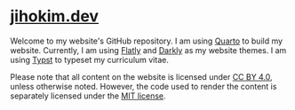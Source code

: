 # [jihokim.dev](https://jihokim.dev)

Welcome to my website's GitHub repository. I am using [Quarto](https://quarto.org/) to build my website. Currently, I am using [Flatly](https://bootswatch.com/flatly/) and [Darkly](https://bootswatch.com/darkly/) as my website themes. I am using [Typst](https://typst.app/) to typeset my curriculum vitae.

Please note that all content on the website is licensed under [CC BY 4.0](https://creativecommons.org/licenses/by/4.0/), unless otherwise noted. However, the code used to render the content is separately licensed under the [MIT license](https://github.com/nghtctrl/nghtctrl.github.io?tab=MIT-1-ov-file).
